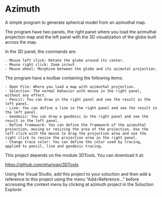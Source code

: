 # Azimuth

A simple program to generate spherical model from an azimuthal map.

The program have two panels, the right panel where you load the azimuthal projection map and the left panel with the 3D visualization of the globe built across the map.

In the 3D panel, the commands are:

	- Mouse left click: Rotate the globe around its center.
	- Mouse right click: Zoom in/out.
	- Mouse wheel: Morphism between the globe and its azimutal projection.
	
The program have a toolbar containing the following items:

	- Open File: Where you load a map with azimuthal projection.
	- Selection: The normal behavior with mouse in the right panel, without any effect.
	- Pencil: You can draw in the right panel and see the result in the left panel.
	- Line: You can define a line in the right panel and see the result in the left panel.
	- Geodesic: You can draw a geodesic in the right panel and see the result in the left panel.
	- Define framework: You can define the framework of the azimuthal projection, moving or resizing the area of the projection. Use the left click with the mouse to drag the projection area and use the right click to resize the projection area in the right panel.
	- Change trace color: You can define the color used by tracing, applied to pencil, line and geodesic tracing.

This project depends on the module 3DTools. You can download it at:

https://github.com/sharivan/3DTools

Using the Visual Studio, add this project to your soluction and then add a reference to this project using the menu "Add>Reference..." before accessing the context menu by clicking at azimuth project in the Soluction Explorer.